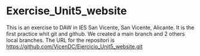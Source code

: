 # Exercise_Unit5_website
This is an exercise to DAW in IES San Vicente, San Vicente, Alicante. It is the first practice whit git and github. We created a main branch and 2 others local branches.
The URL for the repositori is https://github.com/VicenDC/Ejercicio_Unit5_website.git 
